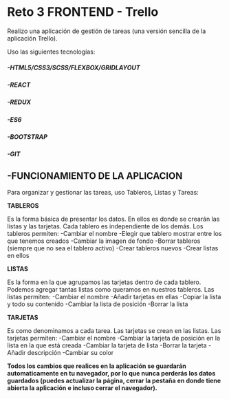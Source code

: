 # Reto 3 FRONTEND - Trello

Realizo una aplicación de gestión de tareas (una versión sencilla de la aplicación Trello).

Uso las siguientes tecnologías:

##### -HTML5/CSS3/SCSS/FLEXBOX/GRIDLAYOUT
##### -REACT
##### -REDUX
##### -ES6
##### -BOOTSTRAP
##### -GIT

## -FUNCIONAMIENTO DE LA APLICACION

Para organizar y gestionar las tareas, uso Tableros, Listas y Tareas:

**TABLEROS**

Es la forma básica de presentar los datos. En ellos es donde se crearán las listas y las tarjetas.
Cada tablero es independiente de los demás.
Los tableros permiten:
-Cambiar el nombre
-Elegir que tablero mostrar entre los que tenemos creados
-Cambiar la imagen de fondo
-Borrar tableros (siempre que no sea el tablero activo)
-Crear tableros nuevos
-Crear listas en ellos

**LISTAS**

Es la forma en la que agrupamos las tarjetas dentro de cada tablero. Podemos agregar tantas listas como queramos en nuestros tableros.
Las listas permiten:
-Cambiar el nombre
-Añadir tarjetas en ellas
-Copiar la lista y todo su contenido
-Cambiar la lista de posición
-Borrar la lista

**TARJETAS**

Es como denominamos a cada tarea. Las tarjetas se crean en las listas.
Las tarjetas permiten:
-Cambiar el nombre
-Cambiar la tarjeta de posición en la lista en la que está creada
-Cambiar la tarjeta de lista
-Borrar la tarjeta
-Añadir descripción
-Cambiar su color

**Todos los cambios que realices en la aplicación se guardarán automaticamente en tu navegador, por lo que nunca perderás los datos guardados (puedes actualizar la página, cerrar la pestaña en donde tiene abierta la aplicación e incluso cerrar el navegador).**


